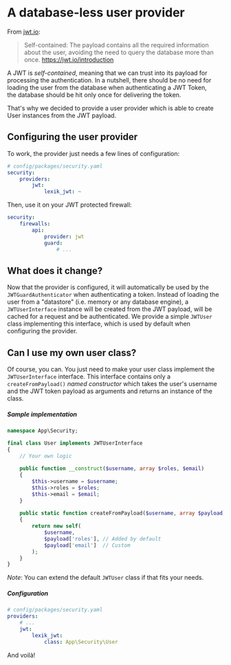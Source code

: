 A database-less user provider
=============================

From [jwt.io](https://jwt.io/introduction):

> Self-contained: The payload contains all the required information about the user, avoiding the need to query the database more than once.
> https://jwt.io/introduction

A JWT is _self-contained_, meaning that we can trust into its payload for processing the authentication. 
In a nutshell, there should be no need for loading the user from the database when authenticating a JWT Token,  
the database should be hit only once for delivering the token. 

That's why we decided to provide a user provider which is able to create User instances from the JWT payload.

Configuring the user provider
-----------------------------

To work, the provider just needs a few lines of configuration:

```yaml
# config/packages/security.yaml
security:
    providers:
        jwt:
            lexik_jwt: ~
```

Then, use it on your JWT protected firewall:

```yaml
security:
    firewalls:
        api:
            provider: jwt
            guard:
                # ...
```

What does it change?
--------------------

Now that the provider is configured, it will automatically be used by the `JWTGuardAuthenticator` when authenticating a token.
Instead of loading the user from a "datastore" (i.e. memory or any database engine), a `JWTUserInterface` instance will be created from the JWT payload, will be cached for a request and be authenticated.
We provide a simple  `JWTUser` class implementing this interface, which is used by default when configuring the provider.

Can I use my own user class?
----------------------------

Of course, you can. You just need to make your user class implement the `JWTUserInterface` interface.
This interface contains only a `createFromPayload()` _named constructor_ which takes the user's username and 
the JWT token payload as arguments and returns an instance of the class.

##### Sample implementation

```php
namespace App\Security;

final class User implements JWTUserInterface
{
    // Your own logic
    
    public function __construct($username, array $roles, $email)
    {
        $this->username = $username;
        $this->roles = $roles;
        $this->email = $email;
    }
    
    public static function createFromPayload($username, array $payload)
    {
        return new self(
            $username,
            $payload['roles'], // Added by default
            $payload['email']  // Custom
        );
    }
}
```

_Note_:  You can extend the default `JWTUser` class if that fits your needs.

##### Configuration

```yaml
# config/packages/security.yaml
providers:
    # ...
    jwt:
        lexik_jwt:
            class: App\Security\User
```

And voilà!
